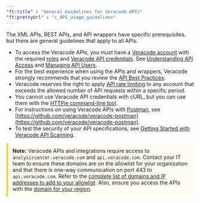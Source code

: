 ```yaml
---
"ft:title" : "General Guidelines for Veracode APIs"
"ft:prettyUrl" : "c_API_usage_guidelines"
---
```

The XML APIs, REST APIs, and API wrappers have specific prerequisites. but there are general guidelines that apply to all APIs.

* To access the Veracode APIs, you must have a [Veracode account](https://docs.veracode.com/r/c_about_veracode_accounts) with the required [roles](https://docs.veracode.com/r/c_role_permissions) and [Veracode API credentials](https://docs.veracode.com/r/c_api_credentials3). See [Understanding API Access](https://docs.veracode.com/r/c_API_roles) and [Managing API Users](https://docs.veracode.com/r/admin_api).
* For the best experience when using the APIs and wrappers, Veracode strongly recommends that you review the [API Best Practices](https://docs.veracode.com/r/About_Veracode_API_Best_Practices).
* Veracode reserves the right to apply [API rate limiting](https://docs.veracode.com/r/About_API_Rate_Limiting) to any account that exceeds the allowed number of API requests within a specific period.
* You cannot use Veracode API credentials with cURL, but you can use them with the [HTTPie command-line tool](https://docs.veracode.com/r/c_httpie_tool).
* For instructions on using Veracode APIs with [Postman](https://www.postman.com/), see [https://github.com/veracode/veracode-postman](https://github.com/veracode/veracode-postman).
* To test the security of your API specifications, see [Getting Started with Veracode API Scanning](https://docs.veracode.com/r/About_Veracode_API_Scanning).

<p style="background-color:#FFFCF3; padding: 12px; border-left: 5px solid #F7CD55;">
<b>Note:</b> Veracode APIs and integrations require access to <code>analysiscenter.veracode.com</code> and <code>api.veracode.com</code>. Contact your IT team to ensure these domains are on the allowlist for your organization and that there is one-way communication on port 443 to <code>api.veracode.com</code>. Refer to the <a href="https://docs.veracode.com/r/IP_addresses">complete list of domains and IP addresses to add to your allowlist</a>. Also, ensure you access the APIs with the <a href="https://docs.veracode.com/r/Region_Domains_for_Veracode_APIs">domain for your region</a>.</p>